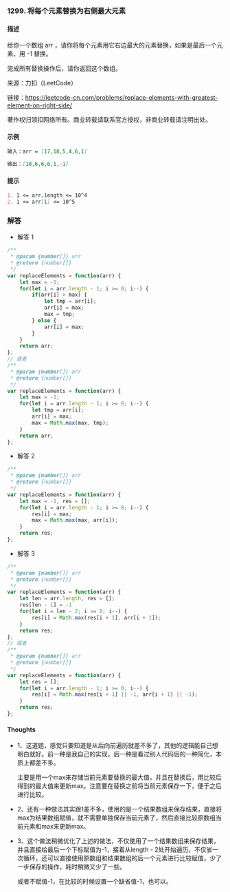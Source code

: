 ### 1299. 将每个元素替换为右侧最大元素

#### 描述
给你一个数组 arr ，请你将每个元素用它右边最大的元素替换，如果是最后一个元素，用 -1 替换。

完成所有替换操作后，请你返回这个数组。

来源：力扣（LeetCode）

链接：https://leetcode-cn.com/problems/replace-elements-with-greatest-element-on-right-side/

著作权归领扣网络所有。商业转载请联系官方授权，非商业转载请注明出处。

#### 示例

```md
输入：arr = [17,18,5,4,6,1]

输出：[18,6,6,6,1,-1]
```


#### 提示
```md
1. 1 <= arr.length <= 10^4
2. 1 <= arr[i] <= 10^5
```

### 解答

+ 解答 1
```js
/**
 * @param {number[]} arr
 * @return {number[]}
 */
var replaceElements = function(arr) {
    let max = -1;
    for(let i = arr.length - 1; i >= 0; i--) {
        if(arr[i] > max) {
            let tmp = arr[i];
            arr[i] = max;
            max = tmp;
        } else {
            arr[i] = max;
        }
    }
    return arr;
};
// 或者
/**
 * @param {number[]} arr
 * @return {number[]}
 */
var replaceElements = function(arr) {
    let max = -1;
    for(let i = arr.length - 1; i >= 0; i--) {
        let tmp = arr[i];
        arr[i] = max;
        max = Math.max(max, tmp);
    }
    return arr;
};
```

+ 解答 2
```js
/**
 * @param {number[]} arr
 * @return {number[]}
 */
var replaceElements = function(arr) {
    let max = -1, res = [];
    for(let i = arr.length - 1; i >= 0; i--) {
        res[i] = max;
        max = Math.max(max, arr[i]);
    }
    return res;
};
```
+ 解答 3
```js
/**
 * @param {number[]} arr
 * @return {number[]}
 */
var replaceElements = function(arr) {
    let len = arr.length, res = [];
    res[len - 1] = -1
    for(let i = len - 2; i >= 0; i--) {
        res[i] = Math.max(res[i + 1], arr[i + 1]);
    }
    return res;
};
// 或者
/**
 * @param {number[]} arr
 * @return {number[]}
 */
var replaceElements = function(arr) {
    let res = [];
    for(let i = arr.length - 1; i >= 0; i--) {
        res[i] = Math.max(res[i + 1] || -1, arr[i + 1] || -1);
    }
    return res;
};
```

#### Thoughts

+ 1、这道题，感觉只要知道是从后向前遍历就差不多了，其他的逻辑能自己想明白就好。前一种是我自己的实现，后一种是看过别人代码后的一种简化，本质上都差不多。

  主要是用一个max来存储当前元素要替换的最大值，并且在替换后，用比较后得到的最大值来更新max。注意要在替换之前将当前元素保存一下，便于之后进行比较。

+ 2、还有一种做法其实跟1差不多，使用的是一个结果数组来保存结果，直接将max为结果数组赋值，就不需要单独保存当前元素了，然后直接比较原数组当前元素和max来更新max。

+ 3、这个做法稍微优化了上述的做法，不仅使用了一个结果数组来保存结果，并且直接给最后一个下标赋值为-1，接着从length - 2处开始遍历，不仅省一次循环，还可以直接使用原数组和结果数组的后一个元素进行比较赋值，少了一步保存的操作，耗时稍微又少了一些。

  或者不赋值-1，在比较的时候设置一个缺省值-1，也可以。
